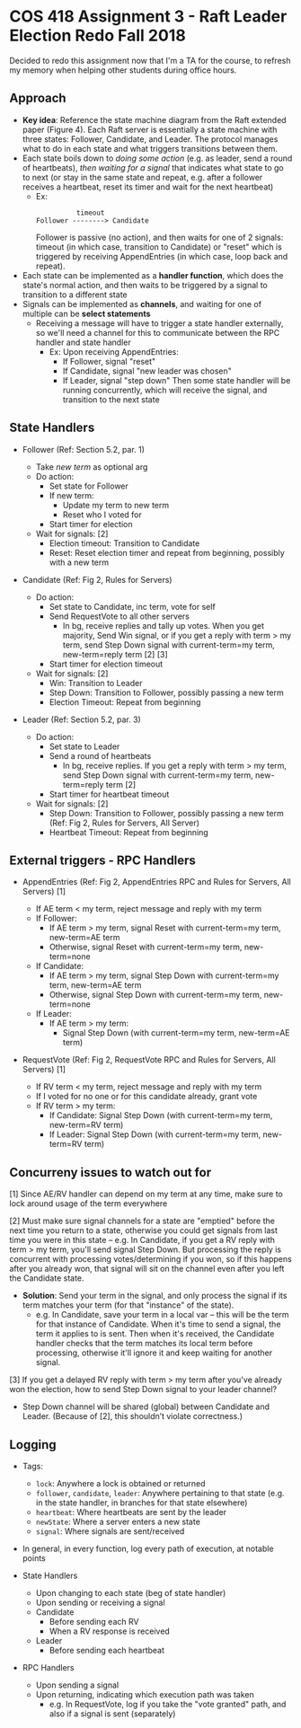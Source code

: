 # COS 418 Assignment 3 - Raft Leader Election Redo Fall 2018

Decided to redo this assignment now that I'm a TA for the course, to refresh my memory when helping other students during office hours.

## Approach

- **Key idea**: Reference the state machine diagram from the Raft extended paper (Figure 4). Each Raft server is essentially a state machine with three states: Follower, Candidate, and Leader. The protocol manages what to do in each state and what triggers transitions between them.
- Each state boils down to *doing some action* (e.g. as leader, send a round of heartbeats), *then waiting for a signal* that indicates what state to go to next (or stay in the same state and repeat, e.g. after a follower receives a heartbeat, reset its timer and wait for the next heartbeat)
  - Ex:
    ```text
              timeout
    Follower --------> Candidate
    ```
    Follower is passive (no action), and then waits for one of 2 signals: timeout (in which case, transition to Candidate) or "reset" which is triggered by receiving AppendEntries (in which case, loop back and repeat).
- Each state can be implemented as a **handler function**, which does the state's normal action, and then waits to be triggered by a signal to transition to a different state
- Signals can be implemented as **channels**, and waiting for one of multiple can be **select statements**
  - Receiving a message will have to trigger a state handler externally, so we'll need a channel for this to communicate between the RPC handler and state handler
    - Ex: Upon receiving AppendEntries:
      - If Follower, signal "reset"
      - If Candidate, signal "new leader was chosen"
      - If Leader, signal "step down"
    Then some state handler will be running concurrently, which will receive the signal, and transition to the next state

## State Handlers

- Follower (Ref: Section 5.2, par. 1)
  - Take *new term* as optional arg
  - Do action:
    - Set state for Follower
    - If new term:
      - Update my term to new term
      - Reset who I voted for
    - Start timer for election
  - Wait for signals: [2]
    - Election timeout: Transition to Candidate
    - Reset: Reset election timer and repeat from beginning, possibly with a new term

- Candidate (Ref: Fig 2, Rules for Servers)
  - Do action:
    - Set state to Candidate, inc term, vote for self
    - Send RequestVote to all other servers
      - In bg, receive replies and tally up votes. When you get majority, Send Win signal, or if you get a reply with term > my term, send Step Down signal with current-term=my term, new-term=reply term [2] [3]
    - Start timer for election timeout
  - Wait for signals: [2]
    - Win: Transition to Leader
    - Step Down: Transition to Follower, possibly passing a new term
    - Election Timeout: Repeat from beginning

- Leader (Ref: Section 5.2, par. 3)
  - Do action:
    - Set state to Leader
    - Send a round of heartbeats
      - In bg, receive replies. If you get a reply with term > my term, send Step Down signal with current-term=my term, new-term=reply term [2]
    - Start timer for heartbeat timeout
  - Wait for signals: [2]
    - Step Down: Transition to Follower, possibly passing a new term (Ref: Fig 2, Rules for Servers, All Server)
    - Heartbeat Timeout: Repeat from beginning

## External triggers - RPC Handlers

- AppendEntries (Ref: Fig 2, AppendEntries RPC and Rules for Servers, All Servers) [1]
  - If AE term < my term, reject message and reply with my term
  - If Follower:
    - If AE term > my term, signal Reset with current-term=my term, new-term=AE term
    - Otherwise, signal Reset with current-term=my term, new-term=none
  - If Candidate:
    - If AE term > my term, signal Step Down with current-term=my term, new-term=AE term
    - Otherwise, signal Step Down with current-term=my term, new-term=none
  - If Leader:
    - If AE term > my term:
      - Signal Step Down (with current-term=my term, new-term=AE term)

- RequestVote (Ref: Fig 2, RequestVote RPC and Rules for Servers, All Servers) [1]
  - If RV term < my term, reject message and reply with my term
  - If I voted for no one or for this candidate already, grant vote
  - If RV term > my term:
    - If Candidate: Signal Step Down (with current-term=my term, new-term=RV term)
    - If Leader: Signal Step Down (with current-term=my term, new-term=RV term)

## Concurreny issues to watch out for

[1] Since AE/RV handler can depend on my term at any time, make sure to lock around usage of the term everywhere

[2] Must make sure signal channels for a state are "emptied" before the next time you return to a state, otherwise you could get signals from last time you were in this state – e.g. In Candidate, if you get a RV reply with term > my term, you'll send signal Step Down. But processing the reply is concurrent with processing votes/determining if you won, so if this happens after you already won, that signal will sit on the channel even after you left the Candidate state.

  - **Solution**: Send your term in the signal, and only process the signal if its term matches your term (for that "instance" of the state).
    - e.g. In Candidate, save your term in a local var – this will be the term for that instance of Candidate. When it's time to send a signal, the term it applies to is sent. Then when it's received, the Candidate handler checks that the term matches its local term before processing, otherwise it'll ignore it and keep waiting for another signal.

[3] If you get a delayed RV reply with term > my term after you've already won the election, how to send Step Down signal to your leader channel?

  - Step Down channel will be shared (global) between Candidate and Leader. (Because of [2], this shouldn’t violate correctness.)

## Logging

- Tags:
  - `lock`: Anywhere a lock is obtained or returned
  - `follower`, `candidate`, `leader`: Anywhere pertaining to that state (e.g. in the state handler, in branches for that state elsewhere)
  - `heartbeat`: Where heartbeats are sent by the leader
  - `newState`: Where a server enters a new state
  - `signal`: Where signals are sent/received

- In general, in every function, log every path of execution, at notable points

- State Handlers
  - Upon changing to each state (beg of state handler)
  - Upon sending or receiving a signal
  - Candidate
    - Before sending each RV
    - When a RV response is received
  - Leader
    - Before sending each heartbeat

- RPC Handlers
  - Upon sending a signal
  - Upon returning, indicating which execution path was taken
    - e.g. In RequestVote, log if you take the "vote granted" path, and also if a signal is sent (separately)
